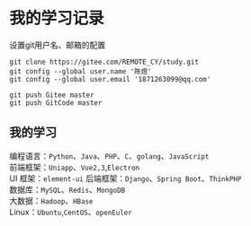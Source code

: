 # 我的学习记录
设置git用户名、邮箱的配置
```shell
git clone https://gitee.com/REMOTE_CY/study.git
git config --global user.name '陈煜' 
git config --global user.email '1871263099@qq.com'

git push Gitee master
git push GitCode master
```

## 我的学习
编程语言：`Python`、`Java`、`PHP`、`C`、`golang`、`JavaScript`  
前端框架：`Uniapp`、`Vue2,3`,`Electron`  
UI 框架：`element-ui`
后端框架：`Django`、`Spring Boot`、`ThinkPHP`  
数据库：`MySQL`、`Redis`、`MongoDB`  
大数据：`Hadoop`、`HBase`  
Linux：`Ubuntu`,`CentOS`、`openEuler`  